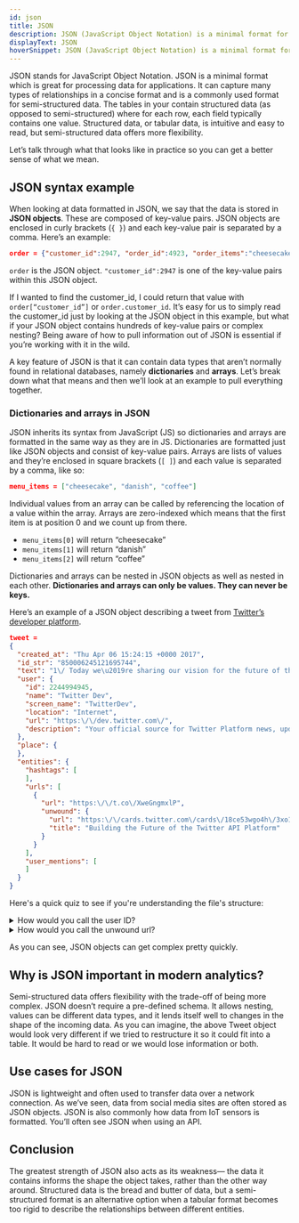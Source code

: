 ```yaml
---
id: json
title: JSON
description: JSON (JavaScript Object Notation) is a minimal format for semi-structured data used to capture relationships between fields and values.
displayText: JSON
hoverSnippet: JSON (JavaScript Object Notation) is a minimal format for semi-structured data used to capture relationships between fields and values.
---
```


JSON stands for JavaScript Object Notation. JSON is a minimal format which is great for processing data for applications. It can capture many types of relationships in a concise format and is a commonly used format for semi-structured data. The <Term id="table">tables</Term> in your <Term id="data-warehouse" /> contain structured data (as opposed to semi-structured) where for each row, each field typically contains one value. Structured data, or tabular data, is intuitive and easy to read, but semi-structured data offers more flexibility.

Let’s talk through what that looks like in practice so you can get a better sense of what we mean.

## JSON syntax example

When looking at data formatted in JSON, we say that the data is stored in **JSON objects**. These are composed of key-value pairs. JSON objects are enclosed in curly brackets (`{ }`) and each key-value pair is separated by a comma. Here’s an example:

```json
order = {"customer_id":2947, "order_id":4923, "order_items":"cheesecake"}
```

`order` is the JSON object. `"customer_id":2947` is one of the key-value pairs within this JSON object.

If I wanted to find the customer_id, I could return that value with `order[“customer_id”]` or `order.customer_id`. It’s easy for us to simply read the customer_id just by looking at the JSON object in this example, but what if your JSON object contains hundreds of key-value pairs or complex nesting? Being aware of how to pull information out of JSON is essential if you’re working with it in the wild.

A key feature of JSON is that it can contain data types that aren’t normally found in relational databases, namely **dictionaries** and **arrays**. Let’s break down what that means and then we’ll look at an example to pull everything together.

### Dictionaries and arrays in JSON

JSON inherits its syntax from JavaScript (JS) so dictionaries and arrays are formatted in the same way as they are in JS. Dictionaries are formatted just like JSON objects and consist of key-value pairs. Arrays are lists of values and  they’re enclosed in square brackets (`[ ]`) and each value is separated by a comma, like so:

```json
menu_items = ["cheesecake", "danish", "coffee"]
```

Individual values from an array can be called by referencing the location of a value within the array. Arrays are zero-indexed which means that the first item is at position 0 and we count up from there. 

- `menu_items[0]` will return “cheesecake”
- `menu_items[1]` will return “danish”
- `menu_items[2]` will return “coffee”

Dictionaries and arrays can be nested in JSON objects as well as nested in each other. **Dictionaries and arrays can only be values. They can never be keys.**

Here’s an example of a JSON object describing a tweet from [Twitter’s developer platform](https://developer.twitter.com/en/docs/twitter-api/v1/data-dictionary/overview).

```json
tweet = 
{
  "created_at": "Thu Apr 06 15:24:15 +0000 2017",
  "id_str": "850006245121695744",
  "text": "1\/ Today we\u2019re sharing our vision for the future of the Twitter API platform!\nhttps:\/\/t.co\/XweGngmxlP",
  "user": {
    "id": 2244994945,
    "name": "Twitter Dev",
    "screen_name": "TwitterDev",
    "location": "Internet",
    "url": "https:\/\/dev.twitter.com\/",
    "description": "Your official source for Twitter Platform news, updates & events. Need technical help? Visit https:\/\/twittercommunity.com\/ \u2328\ufe0f #TapIntoTwitter"
  },
  "place": {   
  },
  "entities": {
    "hashtags": [      
    ],
    "urls": [
      {
        "url": "https:\/\/t.co\/XweGngmxlP",
        "unwound": {
          "url": "https:\/\/cards.twitter.com\/cards\/18ce53wgo4h\/3xo1c",
          "title": "Building the Future of the Twitter API Platform"
        }
      }
    ],
    "user_mentions": [     
    ]
  }
}
```

Here's a quick quiz to see if you're understanding the file's structure:

<details>
<summary>How would you call the user ID?</summary>
tweet[‘user’][‘id’]
</details>

<details>
<summary>How would you call the unwound url?</summary>
Tweet[‘entities’][‘urls’][0][‘unwound’][‘url’]
</details>

As you can see, JSON objects can get complex pretty quickly.

## Why is JSON important in modern analytics?

Semi-structured data offers flexibility with the trade-off of being more complex. JSON doesn’t require a pre-defined schema. It allows nesting, values can be different data types, and it lends itself well to changes in the shape of the incoming data. As you can imagine, the above Tweet object would look very different if we tried to restructure it so it could fit into a table. It would be hard to read or we would lose information or both. 

## Use cases for JSON

JSON is lightweight and often used to transfer data over a network connection. As we’ve seen, data from social media sites are often stored as JSON objects. JSON is also commonly how data from IoT sensors is formatted. You’ll often see JSON when using an API.

## Conclusion

The greatest strength of JSON also acts as its weakness— the data it contains informs the shape the object takes, rather than the other way around. Structured data is the bread and butter of data, but a semi-structured format is an alternative option when a tabular format becomes too rigid to describe the relationships between different entities. 